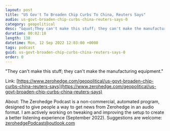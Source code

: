 ```yaml
---
layout: post
title: "US Gov't To Broaden Chip Curbs To China, Reuters Says"
audio: us-govt-broaden-chip-curbs-china-reuters-says-0
category: geopolitical
desc: "&quot;They can't make this stuff; they can't make the manufacturing equipment.&quot; "
duration: 00:02:18
length: 138
datetime: Mon, 12 Sep 2022 12:03:00 +0000
tags: podcast
guid: us-govt-broaden-chip-curbs-china-reuters-says-0
order: 0
---
```

&quot;They can't make this stuff; they can't make the manufacturing equipment.&quot; 

Link: [https://www.zerohedge.com/geopolitical/us-govt-broaden-chip-curbs-china-reuters-says](https://www.zerohedge.com/geopolitical/us-govt-broaden-chip-curbs-china-reuters-says)

About: The Zerohedge Podcast is a non-commercial, automated program, designed to give people a way to get news from Zerohedge in an audio format.  I am actively working on tweaking and improving the setup to create a better listening experience (September 2022).  Suggestions are welcome: [zerohedgePodcast@outlook.com](mailto:zerohedgePodcast@outlook.com)